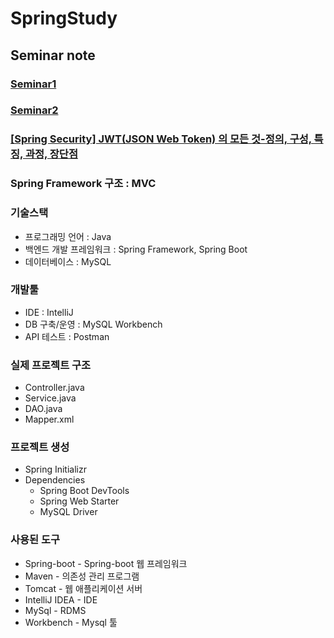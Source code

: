 # SpringStudy  
 
  
 
## Seminar note
### [Seminar1](https://github.com/devAon/SpringStudy/blob/master/Seminar1/Assignment/seminar1.md)  

### [Seminar2](https://github.com/devAon/SpringStudy/blob/master/Seminar2/seminar2.md)  
### [[Spring Security] JWT(JSON Web Token) 의 모든 것-정의, 구성, 특징, 과정, 장단점](https://aonee.tistory.com/70)



### Spring Framework 구조 : MVC

### 기술스택
* 프로그래밍 언어 : Java
* 백엔드 개발 프레임워크 : Spring Framework, Spring Boot 
* 데이터베이스 : MySQL 

### 개발툴 
* IDE : IntelliJ
* DB 구축/운영 : MySQL Workbench 
* API 테스트 : Postman 


### 실제 프로젝트 구조 
* Controller.java 
* Service.java 
* DAO.java
* Mapper.xml 

### 프로젝트 생성 
* Spring Initializr 
* Dependencies 
   * Spring Boot DevTools 
   * Spring Web Starter 
   * MySQL Driver 

### 사용된 도구
* Spring-boot - Spring-boot 웹 프레임워크
* Maven - 의존성 관리 프로그램
* Tomcat - 웹 애플리케이션 서버
* IntelliJ IDEA - IDE
* MySql - RDMS
* Workbench - Mysql 툴

